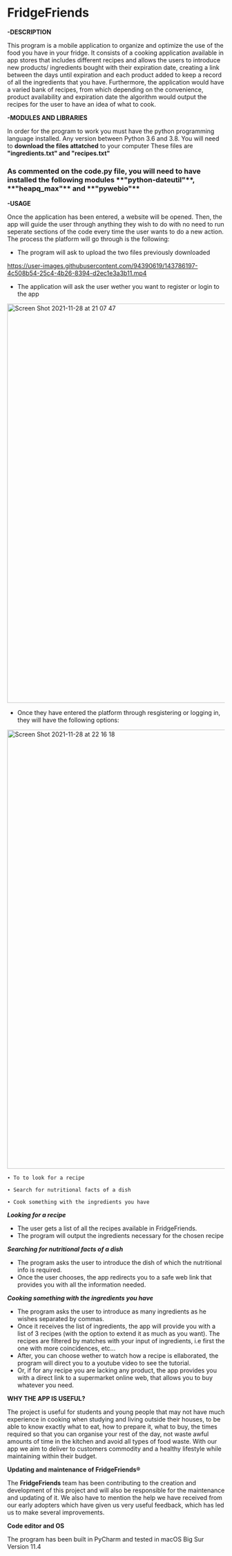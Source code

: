 # FridgeFriends
**-DESCRIPTION**

This program is a mobile application to organize and optimize the use of the food you have in your fridge. It consists of a cooking application available in app stores that includes different recipes and allows the users to introduce new products/ ingredients bought with their expiration date, creating a link between the days until expiration and each product added to keep a record of all the ingredients that you have. Furthermore, the application would have a varied bank of recipes, from which depending on the convenience, product availability and expiration date the algorithm would output the recipes for the user to have an idea of what to cook.

**-MODULES AND LIBRARIES**

In order for the program to work you must have the python programming language installed. Any version between Python 3.6 and 3.8.
You will need to **download the files attatched** to your computer
These files are **"ingredients.txt" and "recipes.txt"**

<h3> As commented on the code.py file, you will need to have installed the following modules **"python-dateutil"**, **"heapq_max"** and **"pywebio"** </h3>




**-USAGE**

Once the application has been entered, a website will be opened. Then, the app will guide the user through anything they wish to do with no need to run seperate sections of the code every time the user wants to do a new action. The process the platform will go through is the following:

- The program will ask to upload the two files previously downloaded




https://user-images.githubusercontent.com/94390619/143786197-4c508b54-25c4-4b26-8394-d2ec1e3a3b11.mp4






- The application will ask the user wether you want to register or login to the app

<img width="922" alt="Screen Shot 2021-11-28 at 21 07 47" src="https://user-images.githubusercontent.com/94390619/143784134-a99b1a81-4144-444b-903d-ccccc9cb8c5c.png">


- Once they have entered the platform through resgistering or logging in, they will have the following options:


<img width="1014" alt="Screen Shot 2021-11-28 at 22 16 18" src="https://user-images.githubusercontent.com/94390619/143786258-a370ef69-7123-414a-9b48-7a9b6b658d68.png">


    ∙ To to look for a recipe 
  
    ∙ Search for nutritional facts of a dish
  
    ∙ Cook something with the ingredients you have

_**Looking for a recipe**_

- The user gets a list of all the recipes available in FridgeFriends.
- The program will output the ingredients necessary for the chosen recipe



_**Searching for nutritional facts of a dish**_

- The program asks the user to introduce the dish of which the nutritional info is required.
- Once the user chooses, the app redirects you to a safe web link that provides you with all the information needed.

_**Cooking something with the ingredients you have**_

- The program asks the user to introduce as many ingredients as he wishes separated by commas.
- Once it receives the list of ingredients, the app will provide you with a list of 3 recipes (with the option to extend it as much as you want). The recipes are filtered by matches with your input of ingredients, i.e first the one with more coincidences, etc...
- After, you can choose wether to watch how a recipe is ellaborated, the program will direct you to a youtube video to see the tutorial.
- Or, if for any recipe you are lacking any product, the app provides you with a direct link to a supermarket online web, that allows you to buy whatever you need. 

**WHY THE APP IS USEFUL?**

The project is useful for students and young people that may not have much experience in cooking when studying and living outside their houses, to be able to know exactly what to eat, how to prepare it, what to buy, the times required so that you can organise your rest of the day, not waste awful amounts of time in the kitchen and avoid all types of food waste. With our app we aim to deliver to customers commodity and a healthy lifestyle while maintaining within their budget. 

**Updating and maintenance of FridgeFriends®**

The **FridgeFriends** team has been contributing to the creation and development of this project and will also be responsible for the maintenance and updating of it. We also have to mention the help we have received from our early adopters which have given us very useful feedback, which has led us to make several improvements. 

**Code editor and OS**

The program has been built in PyCharm and tested in macOS Big Sur Version 11.4
